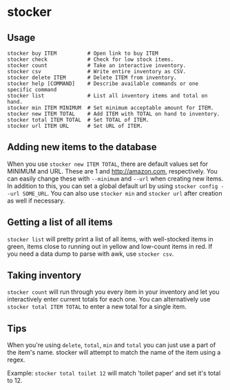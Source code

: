 stocker
======

## Usage

    stocker buy ITEM          # Open link to buy ITEM
    stocker check             # Check for low stock items.
    stocker count             # Take an interactive inventory.
    stocker csv               # Write entire inventory as CSV.
    stocker delete ITEM       # Delete ITEM from inventory.
    stocker help [COMMAND]    # Describe available commands or one specific command
    stocker list              # List all inventory items and total on hand.
    stocker min ITEM MINIMUM  # Set minimum acceptable amount for ITEM.
    stocker new ITEM TOTAL    # Add ITEM with TOTAL on hand to inventory.
    stocker total ITEM TOTAL  # Set TOTAL of ITEM.
    stocker url ITEM URL      # Set URL of ITEM.

## Adding new items to the database

When you use `stocker new ITEM TOTAL`, there are default values set for MINIMUM and URL. These are 1 and http://amazon.com, respectively. You can easily change these with `--minimum` and `--url` when creating new items. In addition to this, you can set a global default url by using `stocker config --url SOME_URL`. You can also use `stocker min` and `stocker url` after creation as well if necessary.

## Getting a list of all items

`stocker list` will pretty print a list of all items, with well-stocked items in green, items close to running out in yellow and low-count items in red. If you need a data dump to parse with awk, use `stocker csv`.

## Taking inventory

`stocker count` will run through you every item in your inventory and let you interactively enter current totals for each one. You can alternatively use `stocker total ITEM TOTAL` to enter a new total for a single item.

## Tips

When you're using `delete`, `total`, `min` and `total` you can just use a part of the item's name. stocker will attempt to match the name of the item using a regex.

Example: `stocker total toilet 12` will match 'toilet paper' and set it's total to 12.
